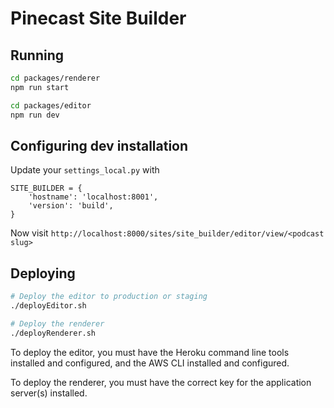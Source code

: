# Pinecast Site Builder

## Running

```sh
cd packages/renderer
npm run start
```
```sh
cd packages/editor
npm run dev
```

## Configuring dev installation

Update your `settings_local.py` with

```
SITE_BUILDER = {
    'hostname': 'localhost:8001',
    'version': 'build',
}
```

Now visit `http://localhost:8000/sites/site_builder/editor/view/<podcast slug>`

## Deploying

```sh
# Deploy the editor to production or staging
./deployEditor.sh

# Deploy the renderer
./deployRenderer.sh
```

To deploy the editor, you must have the Heroku command line tools installed and configured, and the AWS CLI installed and configured.

To deploy the renderer, you must have the correct key for the application server(s) installed.
